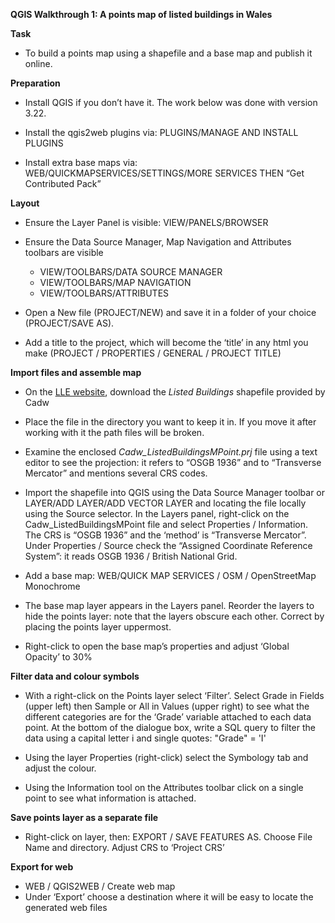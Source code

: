 **QGIS Walkthrough 1: A points map of listed buildings in Wales**

**Task**

- To build a points map using a shapefile and a base map and publish it online.

**Preparation**

- Install QGIS if you don’t have it. The work below was done with version 3.22.

- Install the qgis2web plugins via: PLUGINS/MANAGE AND INSTALL PLUGINS

- Install extra base maps via: WEB/QUICKMAPSERVICES/SETTINGS/MORE SERVICES THEN “Get Contributed Pack”

**Layout**

- Ensure the Layer Panel is visible: VIEW/PANELS/BROWSER

- Ensure the Data Source Manager, Map Navigation and Attributes toolbars are visible
  - VIEW/TOOLBARS/DATA SOURCE MANAGER
  - VIEW/TOOLBARS/MAP NAVIGATION
  - VIEW/TOOLBARS/ATTRIBUTES

- Open a New file (PROJECT/NEW) and save it in a folder of your choice (PROJECT/SAVE AS).

- Add a title to the project, which will become the ‘title’ in any html you make (PROJECT / PROPERTIES / GENERAL / PROJECT TITLE)

**Import files and assemble map**

- On the [LLE website](http://lle.gov.wales/catalogue/item/ListedBuildings/?lang=en), download the *Listed Buildings* shapefile provided by Cadw

- Place the file in the directory you want to keep it in. If you move it after working with it the path files will be broken.

- Examine the enclosed *Cadw_ListedBuildingsMPoint.prj* file using a text editor to see the projection: it refers to “OSGB 1936” and to “Transverse Mercator” and mentions several CRS codes.

- Import the shapefile into QGIS using the Data Source Manager toolbar or LAYER/ADD LAYER/ADD VECTOR LAYER and locating the file locally using the Source selector.
In the Layers panel, right-click on the Cadw_ListedBuildingsMPoint file and select Properties / Information. The CRS is “OSGB 1936” and the ‘method’ is “Transverse Mercator”. Under Properties / Source check the “Assigned Coordinate Reference System”: it reads OSGB 1936 / British National Grid.

- Add a base map: WEB/QUICK MAP SERVICES / OSM / OpenStreetMap Monochrome

- The base map layer appears in the Layers panel. Reorder the layers to hide the points layer: note that the layers obscure each other. Correct by placing the points layer uppermost.

- Right-click to open the base map’s properties and adjust ‘Global Opacity’ to 30%

**Filter data and colour symbols**

- With a right-click on the Points layer select ‘Filter’. Select Grade in Fields (upper left) then Sample or All in Values (upper right) to see what the different categories are for the ‘Grade’ variable attached to each data point. At the bottom of the dialogue box, write a SQL query to filter the data using a capital letter i and single quotes: "Grade" = 'I'

- Using the layer Properties (right-click) select the Symbology tab and adjust the colour.

- Using the Information tool on the Attributes toolbar click on a single point to see what information is attached.

**Save points layer as a separate file**

- Right-click on layer, then: EXPORT / SAVE FEATURES AS. Choose File Name and directory. Adjust CRS to ‘Project CRS’

**Export for web**

- WEB / QGIS2WEB / Create web map
- Under ‘Export’ choose a destination where it will be easy to locate the generated web files
